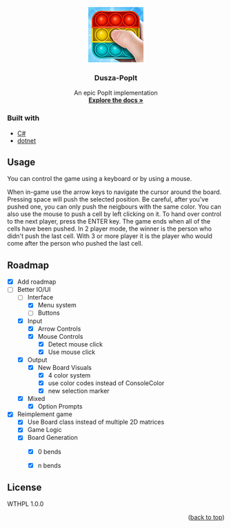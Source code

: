 <div align="center">
  <a href="https://github.com/TomaSajt/Dusza-PopIt">
    <img src="images/popit128.png" alt="Logo" width="128" height="128">
  </a>
  <h3 align="center">Dusza-PopIt</h3>
  <p align="center">
    An epic PopIt implementation
    <br />
    <a href="https://isze.hu/wp-content/uploads/2017/01/Feladat_regionalis_21-22.pdf"><strong>Explore the docs »</strong></a>
  </p>
</div>


### Built with

* [C#](https://docs.microsoft.com/en-us/dotnet/csharp/)
* [dotnet](https://dotnet.microsoft.com/en-us/)

## Usage

You can control the game using a keyboard or by using a mouse.

When in-game use the arrow keys to navigate the cursor around the board. Pressing space will push the selected position. Be careful, after you've pushed one, you can only push the neigbours with the same color. You can also use the mouse to push a cell by left clicking on it. To hand over control to the next player, press the ENTER key.
The game ends when all of the cells have been pushed. In 2 player mode, the winner is the person who didn't push the last cell. With 3 or more player it is the player who would come after the person who pushed the last cell. 

## Roadmap

- [x] Add roadmap
- [ ] Better IO/UI
    - [ ] Interface
        - [x] Menu system
        - [ ] Buttons
    - [x] Input
        - [x] Arrow Controls
        - [x] Mouse Controls
            - [x] Detect mouse click
            - [x] Use mouse click
    - [x] Output
        - [x] New Board Visuals
            - [x] 4 color system
            - [x] use color codes instead of ConsoleColor
            - [x] new selection marker
    - [x] Mixed
        - [x] Option Prompts
- [x] Reimplement game
    - [x] Use Board class instead of multiple 2D matrices
    - [x] Game Logic
    - [x] Board Generation
        - [x] 0 bends
        - [x] n bends


## License

WTHPL 1.0.0

<p align="right">(<a href="#top">back to top</a>)</p>